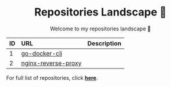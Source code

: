 <h1 align="center">Repositories Landscape 💎</h1>
<p align="center">Welcome to my repositories landscape 👋</p>


| ID  | URL          | Description                                              |
| :-- | :--------------- | :---------------------------------------------  |
| 1 | <a href="https://github.com/isennkubilay/go-docker-cli">go-docker-cli</a>  
| 2 | <a href="https://github.com/isennkubilay/nginx-reverse-proxy">nginx-reverse-proxy</a>  

For full list of repositories, click [**here**](https://github.com/isennkubilay?tab=repositories&q=&type=&language=&sort=stargazers).
